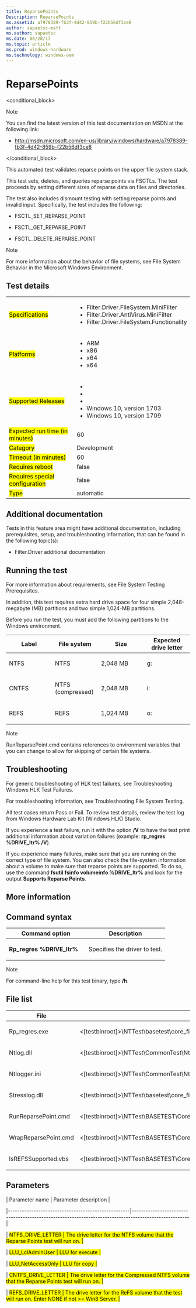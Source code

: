```yaml
---
title: ReparsePoints
Description: ReparsePoints
ms.assetid: a7978389-fb3f-4d42-859b-f22b56df3ce8
author: sapaetsc-msft
ms.author: sapaetsc
ms.date: 08/28/17
ms.topic: article
ms.prod: windows-hardware
ms.technology: windows-oem
---
```


# ReparsePoints

<conditional_block> <conditions> <docset value="standalone"></docset> </conditions>

>[!NOTE]
You can find the latest version of this test documentation on MSDN at the following link:

-   <xref hlink="http://msdn.microsoft.com/en-us/library/windows/hardware/a7978389-fb3f-4d42-859b-f22b56df3ce8">http://msdn.microsoft.com/en-us/library/windows/hardware/a7978389-fb3f-4d42-859b-f22b56df3ce8</b>


</conditional_block>

This automated test validates reparse points on the upper file system stack.

This test sets, deletes, and queries reparse points via FSCTLs. The test proceeds by setting different sizes of reparse data on files and directories.

The test also includes dismount testing with setting reparse points and invalid input. Specifically, the test includes the following:

-   FSCTL\_SET\_REPARSE\_POINT

-   FSCTL\_GET\_REPARSE\_POINT

-   FSCTL\_DELETE\_REPARSE\_POINT

>[!NOTE]
For more information about the behavior of file systems, see <xref hlink="http://go.microsoft.com/fwlink/?LinkId=236047">File System Behavior in the Microsoft Windows Environment</b>.


## Test details

<table>
<colgroup>
<col width="50%" />
<col width="50%" />
</colgroup>
<tbody>
<tr class="odd">
<td><mark type="bullet_intro">Specifications</b></td>
<td><ul>
<li>Filter.Driver.FileSystem.MiniFilter</li>
<li>Filter.Driver.AntiVirus.MiniFilter</li>
<li>Filter.Driver.FileSystem.Functionality</li>
</ul></td>
</tr>
<tr class="even">
<td><mark type="bullet_intro">Platforms</b></td>
<td><ul>
<li><tla rid="win_threshold_mobile"></tla> ARM</li>
<li><tla rid="win_threshold_desktop"></tla> x86</li>
<li><tla rid="win_threshold_desktop"></tla> x64</li>
<li><tla rid="win_threshold_server"></tla> x64</li>
</ul></td>
</tr>
<tr class="odd">
<td><mark type="bullet_intro">Supported Releases</b></td>
<td><ul>
<li><tla rid="win_10"></tla></li>
<li><tla rid="win_10_th2"></tla></li>
<li><tla rid="win_10_rs1"></tla></li>
<li>Windows 10, version 1703</li>
<li>Windows 10, version 1709</li>
</ul></td>
</tr>
<tr class="even">
<td><mark type="bullet_intro">Expected run time (in minutes)</b></td>
<td>60</td>
</tr>
<tr class="odd">
<td><mark type="bullet_intro">Category</b></td>
<td>Development</td>
</tr>
<tr class="even">
<td><mark type="bullet_intro">Timeout (in minutes)</b></td>
<td>60</td>
</tr>
<tr class="odd">
<td><mark type="bullet_intro">Requires reboot</b></td>
<td>false</td>
</tr>
<tr class="even">
<td><mark type="bullet_intro">Requires special configuration</b></td>
<td>false</td>
</tr>
<tr class="odd">
<td><mark type="bullet_intro">Type</b></td>
<td>automatic</td>
</tr>
</tbody>
</table>

## Additional documentation

Tests in this feature area might have additional documentation, including prerequisites, setup, and troubleshooting information, that can be found in the following topic(s):

-   <xref rid="p_hlk_test.filter_driver_additional_documentation">Filter.Driver additional documentation</b>

## Running the test

For more information about requirements, see <xref rid="p_hlk_test.file_system_testing_prerequisites">File System Testing Prerequisites</b>.

In addition, this test requires extra hard drive space for four simple 2,048-megabyte (MB) partitions and two simple 1,024-MB partitions.

Before you run the test, you must add the following partitions to the Windows environment.

<table>
<colgroup>
<col width="25%" />
<col width="25%" />
<col width="25%" />
<col width="25%" />
</colgroup>
<thead>
<tr class="header">
<th>Label</th>
<th>File system</th>
<th>Size</th>
<th>Expected drive letter</th>
</tr>
</thead>
<tbody>
<tr class="odd">
<td><p>NTFS</p></td>
<td><p>NTFS</p></td>
<td><p>2,048 MB</p></td>
<td><p>g:</p></td>
</tr>
<tr class="even">
<td><p>CNTFS</p></td>
<td><p>NTFS (compressed)</p></td>
<td><p>2,048 MB</p></td>
<td><p>i:</p></td>
</tr>
<tr class="odd">
<td><p>REFS</p></td>
<td><p>REFS</p></td>
<td><p>1,024 MB</p></td>
<td><p>o:</p></td>
</tr>
</tbody>
</table>

>[!NOTE]
RunReparsePoint.cmd contains references to environment variables that you can change to allow for skipping of certain file systems.


## Troubleshooting

For generic troubleshooting of HLK test failures, see <xref rid="p_hlk.troubleshooting_windows_hlk_test_failures">Troubleshooting Windows HLK Test Failures</b>.

For troubleshooting information, see <xref rid="p_hlk_test.troubleshooting_file_system_testing">Troubleshooting File System Testing</b>.

All test cases return Pass or Fail. To review test details, review the test log from Windows Hardware Lab Kit (Windows HLK) Studio.

If you experience a test failure, run it with the option **/V** to have the test print additional information about variation failures (example: **rp\_regres %DRIVE\_ltr% /V**).

If you experience many failures, make sure that you are running on the correct type of file system. You can also check the file-system information about a volume to make sure that reparse points are supported. To do so, use the command **fsutil fsinfo volumeinfo %DRIVE\_ltr%** and look for the output **Supports Reparse Points**.

## More information

## Command syntax

<table>
<colgroup>
<col width="50%" />
<col width="50%" />
</colgroup>
<thead>
<tr class="header">
<th>Command option</th>
<th>Description</th>
</tr>
</thead>
<tbody>
<tr class="odd">
<td><p><strong>Rp_regres %DRIVE_ltr%</strong></p></td>
<td><p>Specifies the driver to test.</p></td>
</tr>
</tbody>
</table>

>[!NOTE]
For command-line help for this test binary, type **/h**.


## File list

<table>
<colgroup>
<col width="50%" />
<col width="50%" />
</colgroup>
<thead>
<tr class="header">
<th>File</th>
<th>Location</th>
</tr>
</thead>
<tbody>
<tr class="odd">
<td><p>Rp_regres.exe</p></td>
<td><p><placeholder>&lt;[testbinroot]&gt;</placeholder>\NTTest\basetest\core_file_services\ntfs\</p></td>
</tr>
<tr class="even">
<td><p>Ntlog.dll</p></td>
<td><p><placeholder>&lt;[testbinroot]&gt;</placeholder>\NTTest\CommonTest\Ntlog\</p></td>
</tr>
<tr class="odd">
<td><p>Ntlogger.ini</p></td>
<td><p><placeholder>&lt;[testbinroot]&gt;</placeholder>\NTTest\CommonTest\Ntlog\</p></td>
</tr>
<tr class="even">
<td><p>Stresslog.dll</p></td>
<td><p><placeholder>&lt;[testbinroot]&gt;</placeholder>\NTTest\basetest\core_file_services\shared_libs\</p></td>
</tr>
<tr class="odd">
<td><p>RunReparsePoint.cmd</p></td>
<td><p><placeholder>&lt;[testbinroot]&gt;</placeholder>\NTTest\BASETEST\Core_File_Services\FilterManager\TestSuite\Scripts\FileSystems\</p></td>
</tr>
<tr class="even">
<td><p>WrapReparsePoint.cmd</p></td>
<td><p><placeholder>&lt;[testbinroot]&gt;</placeholder>\NTTest\BASETEST\Core_File_Services\FilterManager\TestSuite\Scripts\FileSystems\</p></td>
</tr>
<tr class="odd">
<td><p>IsREFSSupported.vbs</p></td>
<td><p><placeholder>&lt;[testbinroot]&gt;</placeholder>\NTTest\BASETEST\Core_File_Services\FilterManager\TestSuite\Scripts\FileSystems</p></td>
</tr>
</tbody>
</table>

## Parameters

| Parameter name                                     | Parameter description                                                                                |
|----------------------------------------------------|------------------------------------------------------------------------------------------------------|
| <mark type="bullet_intro">NTFS\_DRIVE\_LETTER</b>  | The drive letter for the NTFS volume that the Reparse Points test will run on.                       |
| <mark type="bullet_intro">LLU\_LclAdminUser</b>    | LLU for execute                                                                                      |
| <mark type="bullet_intro">LLU\_NetAccessOnly</b>   | LLU for copy                                                                                         |
| <mark type="bullet_intro">CNTFS\_DRIVE\_LETTER</b> | The drive letter for the Compressed NTFS volume that the Reparse Points test will run on.            |
| <mark type="bullet_intro">REFS\_DRIVE\_LETTER</b>  | The drive letter for the ReFS volume that the test will run on. Enter NONE if not &gt;= Win8 Server. |





